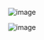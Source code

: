 ![image](https://user-images.githubusercontent.com/97594112/193998443-55ccb300-a8ce-4e9f-842a-ab5a4319bebb.png)

![image](https://user-images.githubusercontent.com/97594112/193994602-1b80e377-e81c-4766-b13e-ad14309fb6b6.png)
